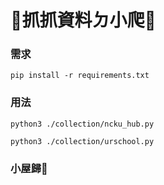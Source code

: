 # 🐍抓抓資料ㄉ小爬🐛
### 需求
```pip install -r requirements.txt```
### 用法
```python3 ./collection/ncku_hub.py```

```python3 ./collection/urschool.py```
### 小屋歸🐢